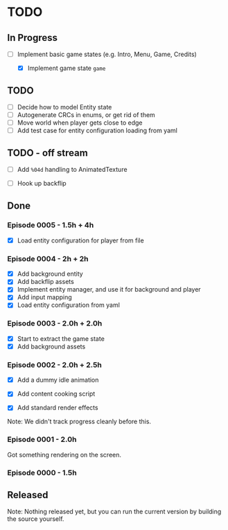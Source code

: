# TODO


## In Progress

- [ ] Implement basic game states (e.g. Intro, Menu, Game, Credits)
    - [x] Implement game state `game`


## TODO
- [ ] Decide how to model Entity state
- [ ] Autogenerate CRCs in enums, or get rid of them
- [ ] Move world when player gets close to edge
- [ ] Add test case for entity configuration loading from yaml

## TODO - off stream
- [ ] Add `%04d` handling to AnimatedTexture
- [ ] Hook up backflip


## Done

### Episode 0005 - 1.5h + 4h
- [x] Load entity configuration for player from file

### Episode 0004 - 2h + 2h
- [x] Add background entity
- [x] Add backflip assets
- [x] Implement entity manager, and use it for background and player
- [x] Add input mapping
- [x] Load entity configuration from yaml

### Episode 0003 - 2.0h + 2.0h
- [x] Start to extract the game state
- [x] Add background assets

### Episode 0002 - 2.0h + 2.5h
- [x] Add a dummy idle animation
- [x] Add content cooking script
- [x] Add standard render effects


Note: We didn't track progress cleanly before this.

### Episode 0001 - 2.0h

 Got something rendering on the screen.


### Episode 0000 - 1.5h


## Released

Note:
Nothing released yet, but you can run the current version by building the source yourself.
